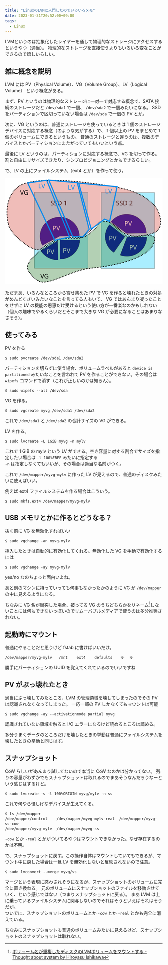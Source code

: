 ```yaml
---
title: "LinuxのLVMに入門したのでいろいろメモ"
date: 2023-01-31T20:52:00+09:00
tags:
  - Linux
---
```


LVMというのは抽象化したレイヤーを通して物理的なストレージにアクセスするというやつ（適当）。
物理的なストレージを直接使うよりもいろいろ変なことができるので嬉しいらしい。

## 雑に概念を説明

LVM には PV（Physical Volume）、VG（Volume Group）、LV（Logical Volume） という概念がある。

まず、PV というのは物理的なストレージに一対一で対応する概念で、SATA 接続のストレージだと `/dev/sda1` で一個、 `/dev/sda2` で一個みたいになる。
SSD をパーティションで区切っていない場合は `/dev/sda` で一個の PV とか。

次に、VG というのは、普通にストレージを使っているときは 1 個のストレージデバイスに対応する概念（のような気がする）で、
1 個以上の PV をまとめて 1 個のボリュームにできるというもの。
普通のストレージと違うのは、複数のデバイスとかパーティションにまたがっていてもいいという点。

最後に LV というのは、パーティションに対応する概念で、VG を切って作る。
割と自由にリサイズできたり、シンプロビジョニングとかもできるらしい。

で、LV の上にファイルシステム（ext4 とか）を作って使う。

![](lvm.svg)

ただまあ、いろんなところから寄せ集めた PV で VG を作ると壊れたときの対処がめんどくさいみたいなことを言ってる人もいて、
VG ではあんまり凝ったことをせずに LV の機能の恩恵だけ受けるという使い方が一番楽なのかもしれない
（個人の趣味でやるくらいだとそこまで大きな VG が必要になることはあまりなさそう）。

## 使ってみる

PV を作る

```shell
$ sudo pvcreate /dev/sda1 /dev/sda2
```

パーティションを切らずに使う場合、ボリュームラベルがあると `device is partitioned` みたいなことを言われて
PV を作ることができない。その場合は `wipefs` コマンドで消す（これが正しいのかは知らん）。

```shell
$ sudo wipefs --all /dev/sda
```

VG を作る。

```shell
$ sudo vgcreate myvg /dev/sda1 /dev/sda2
```

これで `/dev/sda1` と `/dev/sda2` の合計サイズの VG ができる。

LV を作る。

```shell
$ sudo lvcreate -L 1GiB myvg -n mylv
```

これで 1 GiB の mylv という LV ができる。空き容量に対する割合でサイズを指定したい場合は `-l 100%FREE` みたいに指定する  
`-n` は指定しなくてもいいが、その場合は適当な名前がつく。

これで `/dev/mapper/myvg-mylv` に作った LV が見えるので、普通のディスクみたいに使えばいい。

例えば ext4 ファイルシステムを作る場合はこういう。

```shell
$ sudo mkfs.ext4 /dev/mapper/myvg-mylv
```

## USB メモリとかに作るとどうなる？

抜く前に VG を無効化すればいい

```shell
$ sudo vgchange -an myvg-mylv
```

挿入したときは自動的に有効化してくれる。無効化した VG を手動で有効化するには

```shell
$ sudo vgchange -ay myvg-mylv
```

yes/no なのちょっと面白いよね。

あと別のマシンに持っていっても何事もなかったかのように VG が `/dev/mapper` の中に見えるようになる。

ちなみに VG 名が衝突した場合、被ってる VG のうちどちらかをリネーム[^1]しないことには何もできないっぽいのでリムーバブルメディアで使うのは多分推奨されない。

## 起動時にマウント

普通にやることだと思うけど fstab に書けばいいだけ。

```plaintext fstab
/dev/mapper/myvg-mylv	/mnt	ext4	defaults	0	0
```

勝手にパーティションの UUID を覚えてくれているのでいいですね

## PV がぶっ壊れたとき

適当にぶっ壊してみたところ、LVM の管理領域を壊してしまったのでその PV は認識されなくなってしまった。
一応一部の PV しかなくてもマウントは可能

```shell
$ sudo vgchange -ay --activationmode partial myvg
```

認識されていない領域を触ると I/O エラーになるけど読めるところは読める。

多分うまくデータのところだけを壊したときの挙動は普通にファイルシステムを壊したときの挙動と同じはず。

## スナップショット

CoW らしいがあんまり試してないので本当に CoW なのかは分かってない。
残りの容量がわずかでもスナップショットは取れるのでまあそうなんだろうなーという感じはするけど。

```shell
$ sudo lvcreate -s -l 100%ORIGIN myvg/mylv -n ss
```

これで何やら怪しげなデバイスが生えてくる。

```shell
$ ls /dev/mapper 
/dev/mapper/control    /dev/mapper/myvg-mylv-real  /dev/mapper/myvg-ss-cow
/dev/mapper/myvg-mylv  /dev/mapper/myvg-ss
```

`-cow` とか `-real` とかがついてるやつはマウントできなかった。なぜ存在するのかは不明。

で、スナップショットに戻す。この操作自体はマウントしていてもできるが、マウント中に戻した場合は一旦 LV を無効化しないと反映されないので注意。

```shell
$ sudo lvconvert --merge myvg/ss
```

マージという表現に惑わされそうになるが、スナップショットのボリュームに完全に置き換わる。
元のボリュームにスナップショットのファイルを移動させていく、という感じではない（つまりスナップショットに戻る）。
まあ LVM は上に乗っているファイルシステムに関与しないのでそれはそうといえばそれはそうだが。  
ついでに、スナップショットのボリュームとか `-cow` とか `-real` とかも完全に消えている。

ちなみにスナップショットも普通のボリュームみたいに見えるけど、スナップショットのスナップショットは取れない。

[^1]: [ボリューム名が重複したディスクのLVMボリュームをマウントする - Thought about system by Hiroyasu Ishikawa](https://hiroi.hateblo.jp/entry/2019/01/15/001047)
